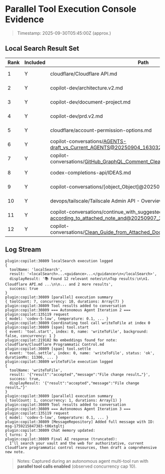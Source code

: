 # Parallel Tool Execution Console Evidence

> Timestamp: 2025-09-30T05:45:00Z (approx.)

## Local Search Result Set

| Rank | Included | Path                                                                                                 | Modified (UTC)           | Score  | Notes |
| ---- | -------- | ---------------------------------------------------------------------------------------------------- | ------------------------ | ------ | ----- |
| 1    | Y        | cloudflare/Cloudflare API.md                                                                         | 2025-08-31T04:51:20.461Z | 0.6000 |       |
| 2    | Y        | copilot-dev/architecture.v2.md                                                                       | 2025-09-27T19:48:08.955Z | 0.4957 |       |
| 3    | Y        | copilot-dev/document-project.md                                                                      | 2025-09-27T19:42:34.180Z | 0.4659 |       |
| 4    | Y        | copilot-dev/prd.v2.md                                                                                | 2025-09-27T19:44:21.937Z | 0.4629 |       |
| 5    | Y        | cloudflare/account-permission-options.md                                                             | 2025-08-31T03:13:54.585Z | 0.4600 |       |
| 6    | Y        | copilot-conversations/AGENTS-draft_vs_Current_AGENTS@20250904_163032.md                              | 2025-09-06T06:37:04.576Z | 0.4593 |       |
| 7    | Y        | copilot-conversations/GitHub_GraphQL_Comment_Cleanup@20250910_180256.md                              | 2025-09-11T01:30:47.664Z | 0.4546 |       |
| 8    | Y        | codex-completions-api/IDEAS.md                                                                       | 2025-09-08T01:46:04.154Z | 0.4505 |       |
| 9    | Y        | copilot-conversations/[object_Object]@20250906_045406.md                                             | 2025-09-06T09:03:52.353Z | 0.4437 |       |
| 10   | Y        | devops/tailscale/Tailscale Admin API - Overview.md                                                   | 2025-09-02T08:56:47.970Z | 0.4417 |       |
| 11   | Y        | copilot-conversations/continue_with_suggested_next…according_to_attached_note_and@20250907_222108.md | 2025-09-08T07:50:24.678Z | 0.4329 |       |
| 12   | Y        | copilot-conversations/Clean_Guide_from_Attached_Document@20250902_044049.md                          | 2025-09-02T09:07:08.470Z | 0.4328 |       |

## Log Stream

```text
plugin:copilot:30809 localSearch execution logged
{
  toolName: 'localSearch',
  result: '<localSearch>...<guidance>...</guidance>\n</localSearch>',
  displayResult: '📚 Found 12 relevant notes\n\nTop results:\n\n1. Cloudflare API.md ...\n\n... and 2 more results',
  success: true
}
plugin:copilot:30809 [parallel] execution summary
{ toolCount: 7, concurrency: 10, durations: Array(7) }
plugin:copilot:30809 Tool results added to conversation
plugin:copilot:30809 === Autonomous Agent Iteration 2 ===
plugin:copilot:135119 request
{ model: 'codev-5-low', temperature: 0.1, ... }
plugin:copilot:30809 Coordinating tool call writeToFile at index 0
plugin:copilot:30809 [span] tool.start
{ event: 'tool.start', index: 0, name: 'writeToFile', background: false, concurrency: 1 }
plugin:copilot:219182 No embeddings found for note: cloudflare/Cloudflare Programmatic Control.md
plugin:copilot:30809 [span] tool.settle
{ event: 'tool.settle', index: 0, name: 'writeToFile', status: 'ok', durationMs: 11306, ... }
plugin:copilot:30809 writeToFile execution logged
{
  toolName: 'writeToFile',
  result: '{"result":"accepted","message":"File change result…"}',
  success: true,
  displayResult: '{"result":"accepted","message":"File change result…"}'
}
plugin:copilot:30809 [parallel] execution summary
{ toolCount: 1, concurrency: 1, durations: Array(1) }
plugin:copilot:30809 Tool results added to conversation
plugin:copilot:30809 === Autonomous Agent Iteration 3 ===
plugin:copilot:135119 request
{ model: 'codev-5-low', temperature: 0.1, ... }
plugin:copilot:30809 [MessageRepository] Added full message with ID: msg-1759215847383-t06xtgltj
plugin:copilot:30809 Chat memory updated:
{ turns: 2 }
plugin:copilot:30809 Final AI response (truncated):
  I’ll search your vault and the web for authoritative, current Cloudflare programmatic control resources, then draft a comprehensive new note.
```

> Notes: Captured during an autonomous agent multi-tool run with **parallel tool calls enabled** (observed concurrency cap 10).
